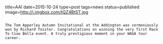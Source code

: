 title=AAI
date=2015-10-24
type=post
tags=news
status=published
image=http://i.imgbox.com/tQZ4BtST.jpg
~~~~~~

The Tom Apperley Autumn Invitational at the Addington was cermoniously won by Richard foister. Congratulations on winning the very first Race To Ciao Bella event. A truly prestigious moment in your WAGA tour career.